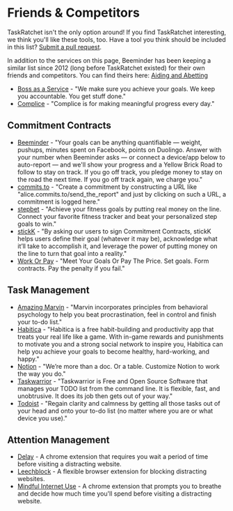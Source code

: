 # Friends & Competitors

TaskRatchet isn't the only option around! If you find TaskRatchet interesting, we think you'll
like these tools, too. Have a tool you think should be included in this list? [Submit a pull request][1].

In addition to the services on this page, Beeminder has been keeping a similar list since 2012 (long before TaskRatchet existed) for their own friends and competitors. You can find theirs here: [Aiding and Abetting][2]

- [Boss as a Service](https://bossasaservice.life/) - "We make sure you achieve your goals. We keep you accountable. You get stuff done."
- [Complice](https://complice.co/) - "Complice is for making meaningful progress every day."

## Commitment Contracts

- [Beeminder](https://www.beeminder.com/home) - "Your goals can be anything quantifiable — weight, pushups, minutes 
spent on Facebook, points on Duolingo. Answer with your number when Beeminder asks — or connect a device/app below to 
auto-report — and we'll show your progress and a Yellow Brick Road to follow to stay on track. If you go off track, you 
pledge money to stay on the road the next time. If you go off track again, we charge you."
- [commits.to](http://commits.to/) - "Create a commitment by constructing a URL like "alice.commits.to/send_the_report" 
and just by clicking on such a URL, a commitment is logged here."
- [stepbet](https://waybetter.com/stepbet) - "Achieve your fitness goals by putting real money on the line. Connect your favorite fitness tracker and beat your personalized step goals to win."
- [stickK](https://www.stickk.com/) - "By asking our users to sign Commitment Contracts, stickK helps users define their 
goal (whatever it may be), acknowledge what it’ll take to accomplish it, and leverage the power of putting money on the 
line to turn that goal into a reality."
- [Work Or Pay](https://www.workorpay.com/) - "Meet Your Goals Or Pay The Price. Set goals. Form contracts. Pay the penalty if you fail."

## Task Management

- [Amazing Marvin](https://amazingmarvin.com/) - "Marvin incorporates principles from behavioral psychology to help you 
beat procrastination, feel in control and finish your to-do list."
- [Habitica](https://habitica.com/static/home) - "Habitica is a free habit-building and productivity app that treats your real life like a game. With in-game rewards and punishments to motivate you and a strong social network to inspire you, Habitica can help you achieve your goals to become healthy, hard-working, and happy."
- [Notion](https://www.notion.so/product) - "We’re more than a doc. Or a table. Customize Notion to work the way you do."
- [Taskwarrior](https://taskwarrior.org/) - "Taskwarrior is Free and Open Source Software that manages your TODO list 
from the command line. It is flexible, fast, and unobtrusive. It does its job then gets out of your way."
- [Todoist](https://todoist.com/) - "Regain clarity and calmness by getting all those tasks out of your head and onto 
your to-do list (no matter where you are or what device you use)."

## Attention Management

- [Delay](https://chrome.google.com/webstore/detail/delay/fbhbfbladmbgakfkccbfjpbabagjcmid) - A chrome extension that requires you wait a period of time before visiting a distracting website.
- [Leechblock](https://www.proginosko.com/leechblock/) - A flexible browser extension for blocking distracting websites.
- [Mindful Internet Use](https://mindfulinternetuse.com/) - A chrome extension that prompts you to breathe and decide how much time you'll spend before visiting a distracting website.

[1]: https://github.com/narthur/taskratchet-docs/edit/master/friends.md
[2]: https://blog.beeminder.com/competitors/
